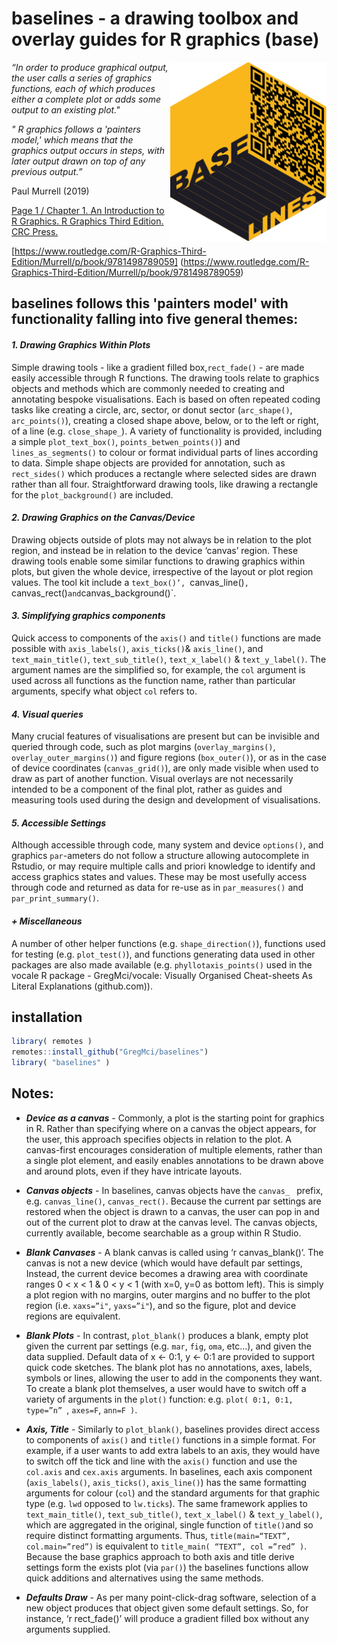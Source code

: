 


# baselines - a drawing toolbox and overlay guides for R graphics (base)

<img width="250" align="right" src="https://github.com/GregMci/baselines/blob/master/base%20lines%20hex%20logo.png" />

*“In order to produce graphical output, the user calls a series of graphics functions, each of which produces either a complete plot or adds some output to an existing plot."*

*" R graphics follows a 'painters model,' which means that the graphics output occurs in steps, with later output drawn on top of any previous output.”* 

Paul Murrell (2019) 

[Page 1 / Chapter 1. An Introduction to R Graphics. R Graphics Third Edition. CRC Press.](https://www.stat.auckland.ac.nz/~paul/RG3e/) 
<br clear="left"/>

[https://www.routledge.com/R-Graphics-Third-Edition/Murrell/p/book/9781498789059]
(https://www.routledge.com/R-Graphics-Third-Edition/Murrell/p/book/9781498789059) 
<br clear="left"/>



## baselines follows this 'painters model' with functionality falling into five general themes:

#### *1. Drawing Graphics Within Plots*

Simple drawing tools - like a gradient filled box,`rect_fade()` - are made easily accessible through R functions. The drawing tools relate to graphics objects and methods which are commonly needed to creating and annotating bespoke visualisations. Each is based on often repeated coding tasks like creating a circle, arc, sector, or donut sector (`arc_shape()`, `arc_points()`), creating a closed shape above, below, or to the left or right, of a line (e.g. `close_shape_`). A variety of functionality is provided, including a simple `plot_text_box()`, `points_betwen_points()`) and `lines_as_segments()` to colour or format individual parts of lines according to data. Simple shape objects are provided for annotation, such as `rect_sides()` which produces a rectangle where selected sides are drawn rather than all four. Straightforward drawing tools, like drawing a rectangle for the `plot_background()` are included. 


#### *2. Drawing Graphics on the Canvas/Device*  

Drawing objects outside of plots may not always be in relation to the plot region, and instead be in relation to the device ‘canvas’ region. These drawing tools enable some similar functions to drawing graphics within plots, but given the whole device, irrespective of the layout or plot region values. The tool kit include a `text_box()’, `canvas_line()`, `canvas_rect()` and `canvas_background()`.


#### *3. Simplifying graphics components*

Quick access to components of the `axis()` and `title()` functions are made possible with `axis_labels()`, `axis_ticks()`& `axis_line()`, and `text_main_title()`, `text_sub_title()`, `text_x_label()` & `text_y_label()`. The argument names are the simplified so, for example, the `col` argument is used across all functions as the function name, rather than particular arguments, specify what object `col` refers to.


#### *4. Visual queries* 

Many crucial features of visualisations are present but can be invisible and queried through code, such as plot margins (`overlay_margins()`, `overlay_outer_margins()`) and figure regions (`box_outer()`), or as in the case of device coordinates (`canvas_grid()`), are only made visible when used to draw as part of another function. Visual overlays are not necessarily intended to be a component of the final plot, rather as guides and measuring tools used during the design and development of visualisations. 


#### *5. Accessible Settings*

Although accessible through code, many system and device `options()`, and graphics `par`-ameters do not follow a structure allowing autocomplete in Rstudio, or may require multiple calls and priori knowledge to identify and access graphics states and values. These may be most usefully access through code and returned as data for re-use as in `par_measures()` and `par_print_summary()`. 


#### *+ Miscellaneous*

A number of other helper functions (e.g. `shape_direction()`), functions used for testing (e.g. `plot_test()`), and functions generating data used in other packages are also made available (e.g. `phyllotaxis_points()` used in the vocale R package - GregMci/vocale: Visually Organised Cheat-sheets As Literal Explanations (github.com)).




## installation

```r
library( remotes )
remotes::install_github("GregMci/baselines")  
library( "baselines" )
```  



## Notes:

* ***Device as a canvas*** - Commonly, a plot is the starting point for graphics in R. Rather than specifying where on a canvas the object appears, for the user, this approach specifies objects in relation to the plot. A canvas-first encourages consideration of multiple elements, rather than a single plot element, and easily enables annotations to be drawn above and around plots, even if they have intricate layouts.

* ***Canvas objects*** - In baselines, canvas objects have the `canvas_ ` prefix, e.g. `canvas_line()`, `canvas_rect()`. Because the current par settings are restored when the object is drawn to a canvas, the user can pop in and out of the current plot to draw at the canvas level. The canvas objects, currently available, become searchable as a group within R Studio.

* ***Blank Canvases*** - A blank canvas is called using ‘r canvas_blank()‘. The canvas is not a new device (which would have default par settings, Instead, the current device becomes a drawing area with coordinate ranges 0 < x < 1 & 0 < y < 1 (with x=0, y=0 as bottom left). This is simply a plot region with no margins, outer margins and no buffer to the plot region (i.e. `xaxs=”i"`, `yaxs=”i"`), and so the figure, plot and device regions are equivalent.

* ***Blank Plots*** - In contrast, `plot_blank()` produces a blank, empty plot given the current par settings (e.g. `mar`, `fig`, `oma`, etc…), and given the data supplied. Default data of x <- 0:1, y <- 0:1 are provided to support quick code sketches. The blank plot has no annotations, axes, labels, symbols or lines, allowing the user to add in the components they want. To create a blank plot themselves, a user would have to switch off a variety of arguments in the `plot()` function: e.g. `plot( 0:1, 0:1, type=”n” `, `axes=F`, `ann=F )`.

* ***Axis, Title*** - Similarly to `plot_blank()`, baselines provides direct access to components of `axis()` and `title()` functions in a simple format. For example, if a user wants to add extra labels to an axis, they would have to switch off the tick and line with the `axis()` function and use the `col.axis` and `cex.axis` arguments. In baselines, each axis component (`axis_labels()`, `axis_ticks()`, `axis_line()`) has the same formatting arguments for colour (`col`) and the standard arguments for that graphic type (e.g. `lwd` opposed to `lw.ticks`). The same framework applies to `text_main_title()`, `text_sub_title()`, `text_x_label()` & `text_y_label()`, which are aggregated in the original, single function of `title()`and so require distinct formatting arguments. Thus, `title(main=“TEXT”, col.main=”red”)` is equivalent to `title_main( “TEXT”, col =”red” )`. Because the base graphics approach to both axis and title derive settings form the exists plot (via `par()`) the baselines functions allow quick additions and alternatives using the same methods. 

* ***Defaults Draw*** - As per many point-click-drag software, selection of a new object produces that object given some default settings. So, for instance, ‘r rect_fade()’ will produce a gradient filled box without any arguments supplied.

